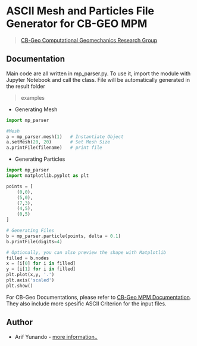 # ASCII Mesh and Particles File Generator for CB-GEO MPM
> [CB-Geo Computational Geomechanics Research Group](https://www.cb-geo.com)

## Documentation
Main code are all written in mp_parser.py. To use it, import the module with Jupyter Notebook and call the class. File will be automatically generated in the result folder

> examples
- Generating Mesh
```python
import mp_parser

#Mesh
a = mp_parser.mesh(1)   # Instantiate Object
a.setMesh(20, 20)       # Set Mesh Size
a.printFile(filename)   # print file
```

- Generating Particles
```python
import mp_parser
import matplotlib.pyplot as plt

points = [
    (0,0),
    (5,0),
    (7,3),
    (4,5),
    (0,5)
]

# Generating Files
b = mp_parser.particle(points, delta = 0.1)
b.printFile(digits=4)

# Optionally, you can also preview the shape with Matplotlib
filled = b.nodes
x = [i[0] for i in filled]
y = [i[1] for i in filled]
plt.plot(x,y, '.')
plt.axis('scaled')
plt.show()
```

For CB-Geo Documentations, please refer to [CB-Geo MPM Documentation](https://mpm.cb-geo.com/). They also include more spesific ASCII Criterion for the input files. 

## Author
* Arif Yunando - [more information..](https://arifyunando.github.io)
